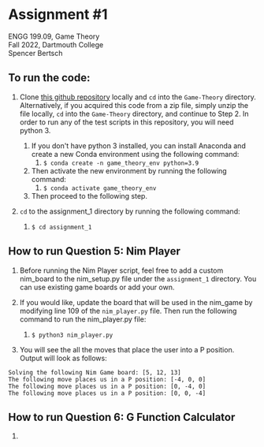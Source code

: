 # Assignment #1

ENGG 199.09, Game Theory  
Fall 2022, Dartmouth College  
Spencer Bertsch   

## To run the code: 

1. Clone [this github repository](https://github.com/spencerbertsch1/Game-Theory) locally and `cd` into the `Game-Theory` directory. 
Alternatively, if you acquired this code from a zip file, simply unzip the file locally, `cd` into the `Game-Theory` directory, and continue to Step 2. 
In order to run any of the test scripts in this repository, you will need python 3. 
   1. If you don't have python 3 installed, you can install Anaconda and create a new Conda environment using the following command:
      1. `$ conda create -n game_theory_env python=3.9`
   2. Then activate the new environment by running the following command:
       1. `$ conda activate game_theory_env`
   3. Then proceed to the following step. 
   

2. `cd` to the assignment_1 directory by running the following command:
   1. `$ cd assignment_1`

## How to run Question 5: Nim Player
1. Before running the Nim Player script, feel free to add a custom nim_board to the nim_setup.py file under the `assignment_1` directory. You can use existing game boards or add your own. 

2. If you would like, update the board that will be used in the nim_game by modifying line 109 of the `nim_player.py` file. Then run the following command to run the nim_player.py file: 
    1. `$ python3 nim_player.py`

3. You will see the all the moves that place the user into a P position. Output will look as follows: 
```
Solving the following Nim Game board: [5, 12, 13]
The following move places us in a P position: [-4, 0, 0]
The following move places us in a P position: [0, -4, 0]
The following move places us in a P position: [0, 0, -4]
```

## How to run Question 6: G Function Calculator

1. 